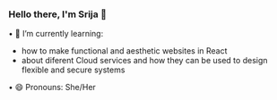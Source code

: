 ### Hello there, I'm Srija  👋

• 🌱 I’m currently learning:
- how to make functional and aesthetic websites in React
- about diferent Cloud services and how they can be used to design flexible and secure systems

• 😄 Pronouns: She/Her <br />


<!--
**Srija-Mukh/srija-mukh** is a ✨ _special_ ✨ repository because its `README.md` (this file) appears on your GitHub profile.

Here are some ideas to get you started:

- 🔭 I’m currently working on ...
- 🌱 I’m currently learning 
- 👯 I’m looking to collaborate on ...
- 🤔 I’m looking for help with ...
- 💬 Ask me about ...
- 📫 How to reach me: ...
- 😄 Pronouns: ...
- ⚡ Fun fact: ...
-->
